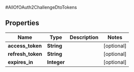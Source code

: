 #AllOfOAuth2ChallengeDtoTokens

## Properties
Name | Type | Description | Notes
------------ | ------------- | ------------- | -------------
**access_token** | **String** |  | [optional] 
**refresh_token** | **String** |  | [optional] 
**expires_in** | **Integer** |  | [optional] 

